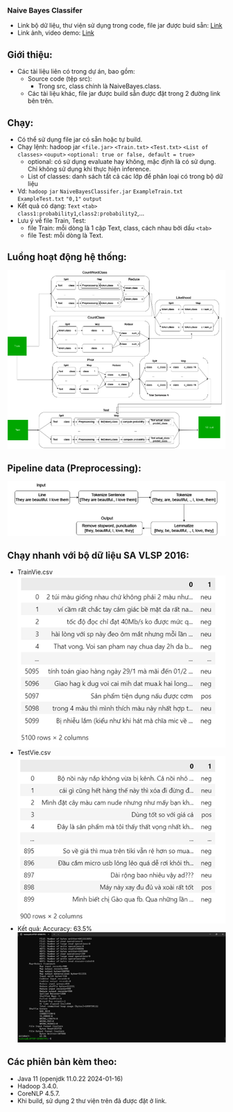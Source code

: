 ### Naive Bayes Classifer
- Link bộ dữ liệu, thư viện sử dụng trong code, file jar được buid sẵn: [Link](https://drive.google.com/drive/folders/1sLJ6s0fKA4BZXDSFNkeVp8AzWEPQGufS?usp=drive_link) 
- Link ảnh, video demo: [Link](https://drive.google.com/drive/folders/1iUgsEYHMDoR_udNACCFmdAFS6GZZ2LvR?usp=drive_link)

## Giới thiệu:
- Các tài liệu liên có trong dự án, bao gồm:
    + Source code (tệp src):
        * Trong src, class chính là NaiveBayes.class.
    + Các tài liệu khác, file jar được build sẵn được đặt trong 2 đường link bên trên.
## Chạy:
- Có thể sử dụng file jar có sẵn hoặc tự build.
- Chạy lệnh: hadoop jar `<file.jar>` `<Train.txt>` `<Test.txt>` `<List of classes>` `<ouput>` `<optional: true or false, default = true>`
    - optional: có sử dụng evaluate hay không, mặc định là có sử dụng. Chỉ không sử dụng khi thực hiện inference.
    - List of classes: danh sách tất cả các lớp để phân loại có trong bộ dữ liệu
- Vd: `hadoop` `jar` `NaiveBayesClassifer.jar` `ExampleTrain.txt` `ExampleTest.txt` `"0,1"` `output`
- Kết quả có dạng: `Text` `<tab>` `class1:probability1`,`class2:probability2`,...
- Lưu ý về file Train, Test:
    + file Train: mỗi dòng là 1 cặp Text, class, cách nhau bởi dấu `<tab>`
    + file Test: mỗi dòng là Text.
## Luồng hoạt động hệ thống:
![workflow](image/workflow.png)
## Pipeline data (Preprocessing):
![pipeline_data](image/pipeline%20data.png)
## Chạy nhanh với bộ dữ liệu SA VLSP 2016:
- TrainVie.csv
![TrainVie.csv](image/TrainVie.png)
- TestVie.csv
![TestVie.csv](image/TestVie.png)
- Kết quả: Accuracy: 63.5%
![Result](image/result.png)
## Các phiên bản kèm theo:
- Java 11 (openjdk 11.0.22 2024-01-16)
- Hadoop 3.4.0.
- CoreNLP 4.5.7.
- Khi build, sử dụng 2 thư viện trên đã được đặt ở link.
